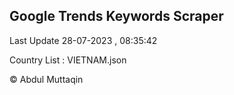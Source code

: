 

## Google Trends Keywords Scraper 
 
Last Update 28-07-2023 , 08:35:42

Country List :
VIETNAM.json



© Abdul Muttaqin 
